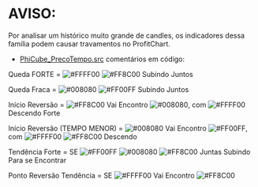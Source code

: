 # AVISO:

Por analisar um histórico muito grande de candles, os indicadores dessa família podem causar travamentos no ProfitChart.

* [PhiCube_PrecoTempo.src](PhiCube_PrecoTempo.src) comentários em código:

Queda FORTE = ![#FFFF00](https://placehold.it/40/FFFF00/000000?text=144) ![#FF8C00](https://placehold.it/40/FF8C00/000000?text=72) Subindo Juntos

Queda Fraca = ![#008080](https://placehold.it/40/008080/000000?text=34) ![#FF00FF](https://placehold.it/40/FF00FF/000000?text=17) Subindo Juntos

Início Reversão = ![#FF8C00](https://placehold.it/40/FF8C00/000000?text=72) Vai Encontro ![#008080](https://placehold.it/40/008080/000000?text=34), com ![#FFFF00](https://placehold.it/40/FFFF00/000000?text=144) Descendo Forte

Início Reversão (TEMPO MENOR) = ![#008080](https://placehold.it/40/008080/000000?text=34) Vai Encontro ![#FF00FF](https://placehold.it/40/FF00FF/000000?text=17), com ![#FFFF00](https://placehold.it/40/FFFF00/000000?text=144) ![#FF8C00](https://placehold.it/40/FF8C00/000000?text=72) Descendo

Tendência Forte = SE ![#FF00FF](https://placehold.it/40/FF00FF/000000?text=17) ![#008080](https://placehold.it/40/008080/000000?text=34) ![#FF8C00](https://placehold.it/40/FF8C00/000000?text=72) Juntas Subindo Para se Encontrar

Ponto Reversão Tendência = SE ![#FFFF00](https://placehold.it/40/FFFF00/000000?text=144) Vai Encontro ![#FF8C00](https://placehold.it/40/FF8C00/000000?text=72)

